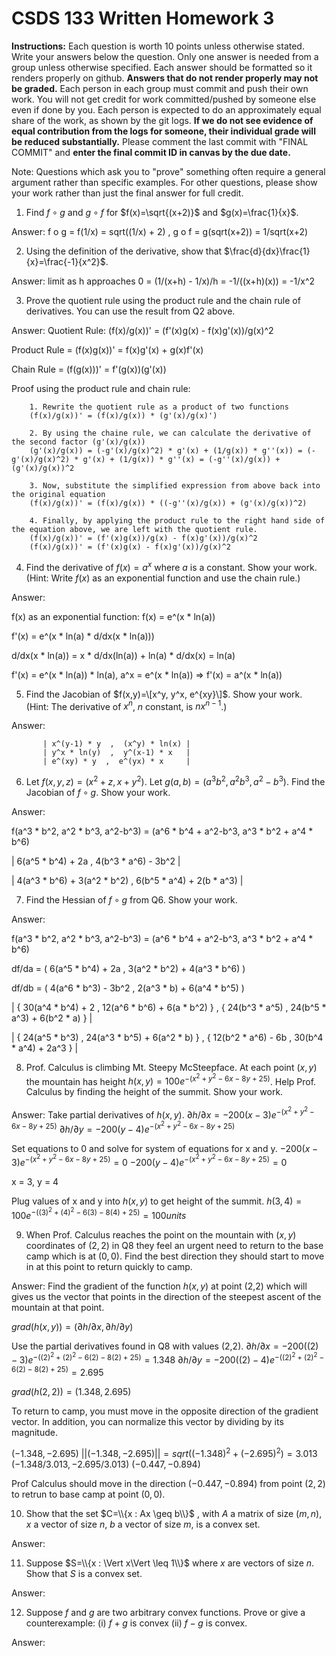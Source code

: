 # CSDS 133 Written Homework 3
**Instructions:** Each question is worth 10 points unless otherwise stated. Write your answers below the question. Only one answer is needed from a group unless otherwise specified. Each answer should be formatted so it renders properly on github. **Answers that do not render properly may not be graded.** Each person in each group must commit and push their own work. You will not get credit for work committed/pushed by someone else even if done by you. Each person is expected to do an approximately equal share of the work, as shown by the git logs. **If we do not see evidence of equal contribution from the logs for someone, their individual grade will be reduced substantially.** Please comment the last commit with "FINAL COMMIT" and **enter the final commit ID in canvas by the due date.**

Note: Questions which ask you to "prove" something often require a general argument rather than specific examples. For other questions, please show your work rather than just the final answer for full credit.

1. Find $f \circ g$ and $g \circ f$ for $f(x)=\sqrt{(x+2)}$ and $g(x)=\frac{1}{x}$.

Answer: f o g = f(1/x) = sqrt((1/x) + 2) , g o f = g(sqrt(x+2)) = 1/sqrt(x+2)

2. Using the definition of the derivative, show that $\frac{d}{dx}\frac{1}{x}=\frac{-1}{x^2}$. 

Answer: limit as h approaches 0 = (1/(x+h) - 1/x)/h = -1/((x+h)(x)) = -1/x^2


3. Prove the quotient rule using the product rule and the chain rule of derivatives. You can use the result from Q2 above.

Answer: 
Quotient Rule: (f(x)/g(x))' = (f'(x)g(x) - f(x)g'(x))/g(x)^2

Product Rule = (f(x)g(x))' = f(x)g'(x) + g(x)f'(x)

Chain Rule = (f(g(x)))' = f'(g(x))(g'(x))
        
Proof using the product rule and chain rule:
        
        1. Rewrite the quotient rule as a product of two functions
        (f(x)/g(x))' = (f(x)/g(x)) * (g'(x)/g(x)')
        
        2. By using the chaine rule, we can calculate the derivative of the second factor (g'(x)/g(x))
        (g'(x)/g(x)) = (-g'(x)/g(x)^2) * g'(x) + (1/g(x)) * g''(x)) = (-g'(x)/g(x)^2) * g'(x) + (1/g(x)) * g''(x) = (-g''(x)/g(x)) + (g'(x)/g(x))^2
        
        3. Now, substitute the simplified expression from above back into the original equation
        (f(x)/g(x))' = (f(x)/g(x)) * ((-g''(x)/g(x)) + (g'(x)/g(x))^2)
        
        4. Finally, by applying the product rule to the right hand side of the equation above, we are left with the quotient rule.
        (f(x)/g(x))' = (f'(x)g(x))/g(x) - f(x)g'(x))/g(x)^2
        (f(x)/g(x))' = (f'(x)g(x) - f(x)g'(x))/g(x)^2
        
        

4. Find the derivative of $f(x)=a^x$ where $a$ is a constant. Show your work. (Hint: Write $f(x)$ as an exponential function and use the chain rule.)

Answer: 

f(x) as an exponential function: f(x) = e^(x * ln(a))

f'(x) = e^(x * ln(a) * d/dx(x * ln(a)))

d/dx(x * ln(a)) = x * d/dx(ln(a)) + ln(a) * d/dx(x) = ln(a)

f'(x) = e^(x * ln(a)) * ln(a), a^x = e^(x * ln(a)) => f'(x) = a^(x * ln(a))


5.  Find the Jacobian of $f(x,y)=\[x^y, y^x, e^{xy}\]$. Show your work. (Hint: The derivative of $x^n$, $n$ constant, is $nx^{n-1}$.)

Answer: 

           | x^(y-1) * y  ,  (x^y) * ln(x) |
           | y^x * ln(y)  ,  y^(x-1) * x   |
           | e^(xy) * y  ,  e^(yx) * x     |

6. Let $f(x, y, z)=(x^2+z, x+y^2)$. Let $g(a, b)=(a^3b^2, a^2b^3, a^2−b^3)$. Find the Jacobian of $f \circ g$. Show your work.

Answer: 


f(a^3 * b^2, a^2 * b^3, a^2-b^3) = (a^6 * b^4 + a^2-b^3, a^3 * b^2 + a^4 * b^6)


| 6(a^5 * b^4) + 2a  ,  4(b^3 * a^6) - 3b^2                 |


| 4(a^3 * b^6) + 3(a^2 * b^2)  ,  6(b^5 * a^4) + 2(b * a^3) |



7. Find the Hessian of $f \circ g$ from Q6. Show your work.

Answer: 


f(a^3 * b^2, a^2 * b^3, a^2-b^3) = (a^6 * b^4 + a^2-b^3, a^3 * b^2 + a^4 * b^6)


df/da = ( 6(a^5 * b^4) + 2a  ,  3(a^2 * b^2) + 4(a^3 * b^6) )


df/db = ( 4(a^6 * b^3) - 3b^2  ,  2(a^3 * b) + 6(a^4 * b^5) )


| { 30(a^4 * b^4) + 2  ,  12(a^6 * b^6) + 6(a * b^2) }  ,  { 24(b^3 * a^5)  ,  24(b^5 * a^3) + 6(b^2 * a) } |


| { 24(a^5 * b^3)  ,  24(a^3 * b^5) + 6(a^2 * b) }  ,  { 12(b^2 * a^6) - 6b  ,  30(b^4 * a^4) + 2a^3 }      |




8. Prof. Calculus is climbing Mt. Steepy McSteepface. At each point $(x,y)$ the mountain has height $h(x,y)= 100e^{-(x^2+y^2-6x-8y+25)}$. Help Prof. Calculus by finding the height of the summit. Show your work.

Answer:
Take partial derivatives of $h(x, y)$.
$∂h/∂x = -200(x-3)e^{-(x^2+y^2-6x-8y+25)}$
$∂h/∂y = -200(y-4)e^{-(x^2+y^2-6x-8y+25)}$

Set equations to 0 and solve for system of equations for x and y.
$-200(x-3)e^{-(x^2+y^2-6x-8y+25)} = 0$
$-200(y-4)e^{-(x^2+y^2-6x-8y+25)} = 0$

x = 3, y = 4

Plug values of x and y into $h(x, y)$ to get height of the summit.
$h(3,4) = 100e^{-((3)^2+(4)^2-6(3)-8(4)+25)} = 100 units$

9. When Prof. Calculus reaches the point on the mountain with $(x,y)$ coordinates of $(2, 2)$ in Q8 they feel an urgent need to return to the base camp which is at $(0,0)$. Find the best direction they should start to move in at this point to return quickly to camp. 

Answer:
Find the gradient of the function $h(x,y)$ at point (2,2) which will gives us the vector that points in the direction of the steepest ascent of the mountain at that point.

$grad(h(x,y)) = (∂h/∂x, ∂h/∂y)$

Use the partial derivatives found in Q8 with values (2,2).
$∂h/∂x = -200((2)-3)e^{-((2)^2+(2)^2-6(2)-8(2)+25)} = 1.348$
$∂h/∂y = -200((2)-4)e^{-((2)^2+(2)^2-6(2)-8(2)+25)} = 2.695$

$grad(h(2,2)) = (1.348,2.695)$

To return to camp, you must move in the opposite direction of the gradient vector. In addition, you can normalize this vector by dividing by its magnitude.

$(-1.348,-2.695)$
$||(-1.348,-2.695)|| = sqrt((-1.348)^2 + (-2.695)^2) = 3.013$
$(-1.348/3.013,-2.695/3.013)$
$(-0.447,-0.894)$

Prof Calculus should move in the direction $(-0.447, -0.894)$ from point $(2,2)$ to retrun to base camp at point $(0,0)$.

10. Show that the set $C=\\{x : Ax \geq b\\}$ , with $A$ a matrix of size $(m,n)$, $x$ a vector of size $n$, $b$ a vector of size $m$, is a convex set. 

Answer:

11. Suppose $S=\\{x : \Vert x\Vert \leq 1\\}$ where $x$ are vectors of size $n$. Show that $S$ is a convex set.

Answer: 

12. Suppose $f$ and $g$ are two arbitrary convex functions. Prove or give a counterexample: (i) $f+g$ is convex (ii) $f-g$ is convex.

Answer: 
